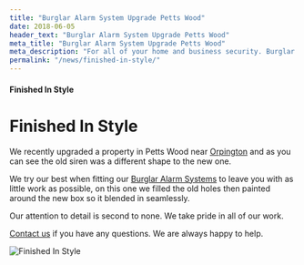 ```yaml
---
title: "Burglar Alarm System Upgrade Petts Wood"
date: 2018-06-05
header_text: "Burglar Alarm System Upgrade Petts Wood"
meta_title: "Burglar Alarm System Upgrade Petts Wood"
meta_description: "For all of your home and business security. Burglar Alarm Servicing, Burglar Alarm Installation, Alarm Battery and CCTV. Call 020 8302 4065 or email us."
permalink: "/news/finished-in-style/"
---
```


#### Finished In Style

# Finished In Style

We recently upgraded a property in Petts Wood near [Orpington](/pages/orpington.php) and as you can see the old siren was a different shape to the new one.

We try our best when fitting our [Burglar Alarm Systems](/categories/burglar-alarms.php) to leave you with as little work as possible, on this one we filled the old holes then painted around the new box so it blended in seamlessly.

Our attention to detail is second to none. We take pride in all of our work.

[Contact us](/contact.php) if you have any questions. We are always happy to help.

![Finished In Style](https://res.cloudinary.com/kbs/image/upload/xxzz7e65tnejfuwhhygy.jpg)